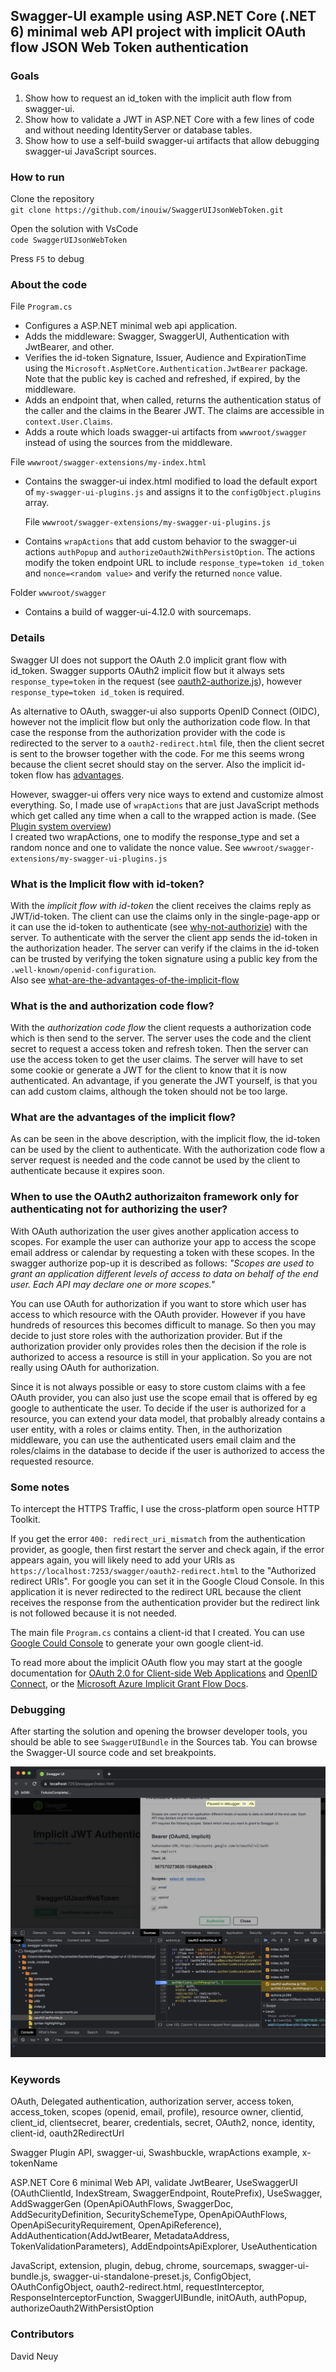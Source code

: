 ## Swagger-UI example using ASP.NET Core (.NET 6) minimal web API project with implicit OAuth flow JSON Web Token authentication

### Goals

1. Show how to request an id_token with the implicit auth flow from swagger-ui.
2. Show how to validate a JWT in ASP.NET Core with a few lines of code and without needing IdentityServer or database tables.
3. Show how to use a self-build swagger-ui artifacts that allow debugging swagger-ui JavaScript sources. 

### How to run

Clone the repository  
`git clone https://github.com/inouiw/SwaggerUIJsonWebToken.git`

Open the solution with VsCode  
`code SwaggerUIJsonWebToken`

Press `F5` to debug

### About the code

File `Program.cs`

- Configures a ASP.NET minimal web api application.
- Adds the middleware: Swagger, SwaggerUI, Authentication with JwtBearer, and other.
- Verifies the id-token Signature, Issuer, Audience and ExpirationTime using the `Microsoft.AspNetCore.Authentication.JwtBearer` package. Note that the public key is cached and refreshed, if expired, by the middleware.
- Adds an endpoint that, when called, returns the authentication status of the caller and the claims in the Bearer JWT. The claims are accessible in `context.User.Claims`.
- Adds a route which loads swagger-ui artifacts from `wwwroot/swagger` instead of using the sources from the middleware.

File `wwwroot/swagger-extensions/my-index.html`

- Contains the swagger-ui index.html modified to load the default export of `my-swagger-ui-plugins.js` and assigns it to the `configObject.plugins` array.


  
  
  File `wwwroot/swagger-extensions/my-swagger-ui-plugins.js`

- Contains `wrapActions` that add custom behavior to the swagger-ui actions `authPopup` and `authorizeOauth2WithPersistOption`. The actions modify the token endpoint URL to include `response_type=token id_token` and `nonce=<random value>` and verify the returned `nonce` value.

Folder `wwwroot/swagger`

- Contains a build of wagger-ui-4.12.0 with sourcemaps.

### Details

Swagger UI does not support the OAuth 2.0 implicit grant flow with id_token. Swagger supports OAuth2 implicit flow but it always sets `response_type=token` in the request (see [oauth2-authorize.js](https://github.com/swagger-api/swagger-ui/blob/570d26a0908e7d8cc3c3193e5d9ecbe63e494c0e/src/core/oauth2-authorize.js#L23)), however `response_type=token id_token` is required.

As alternative to OAuth, swagger-ui also supports OpenID Connect (OIDC), however not the implicit flow but only the authorization code flow. In that case the response from the authorization provider with the code is redirected to the server to a `oauth2-redirect.html` file, then the client secret is sent to the browser together with the code. For me this seems wrong because the client secret should stay on the server. Also the implicit id-token flow has [advantages](#what-are-the-advantages-of-the-implicit-flow).

However, swagger-ui offers very nice ways to extend and customize almost everything. So, I made use of `wrapActions` that are just JavaScript methods which get called any time when a call to the wrapped action is made. (See [Plugin system overview](https://swagger.io/docs/open-source-tools/swagger-ui/customization/overview/))  
I created two wrapActions, one to modify the response_type and set a random nonce and one to validate the nonce value. See `wwwroot/swagger-extensions/my-swagger-ui-plugins.js`

### What is the Implicit flow with id-token?

With the *implicit flow with id-token* the client receives the claims reply as JWT/id-token. The client can use the claims only in the single-page-app or it can use the id-token to authenticate (see [why-not-authorizie](#when-to-use-the-oauth2-authorizaiton-framework-only-for-authenticating-not-for-authorizing-the-user)) with the server. To authenticate with the server the client app sends the id-token in the authorization header. The server can verify if the claims in the id-token can be trusted by verifying the token signature using a public key from the `.well-known/openid-configuration`.  
Also see [what-are-the-advantages-of-the-implicit-flow](#what-are-the-advantages-of-the-implicit-flow)

### What is the  and authorization code flow?

With the *authorization code flow* the client requests a authorization code which is then send to the server. The server uses the code and the client secret to request a access token and refresh token. Then the server can use the access token to get the user claims. The server will have to set some cookie or generate a JWT for the client to know that it is now authenticated. An advantage, if you generate the JWT yourself, is that you can add custom claims, although the token should not be too large.

### What are the advantages of the implicit flow?

As can be seen in the above description, with the implicit flow, the id-token can be used by the client to authenticate. With the authorization code flow a server request is needed and the code cannot be used by the client to authenticate because it expires soon.

### When to use the OAuth2 authorizaiton framework only for authenticating not for authorizing the user?

With OAuth authorization the user gives another application access to scopes. For example the user can authorize your app to access the scope email address or calendar by requesting a token with these scopes. In the swagger authorize pop-up it is described as follows: *"Scopes are used to grant an application different levels of access to data on behalf of the end user. Each API may declare one or more scopes."*

You can use OAuth for authorization if you want to store which user has access to which resource with the OAuth provider. However if you have hundreds of resources this becomes difficult to manage. So then you may decide to just store roles with the authorization provider. But if the authorization provider only provides roles then the decision if the role is authorized to access a resource is still in your application. So you are not really using OAuth for authorization.

Since it is not always possible or easy to store custom claims with a fee OAuth provider, you can also just use the scope email that is offered by eg google to authenticate the user. To decide if the user is authorized for a resource, you can extend your data model, that probalbly already contains a user entity, with a roles or claims entity. Then, in the authorization middleware, you can use the authenticated users email claim and the roles/claims in the database to decide if the user is authorized to access the requested resource.

### Some notes

To intercept the HTTPS Traffic, I use the cross-platform open source HTTP Toolkit.

If you get the error `400: redirect_uri_mismatch` from the authentication provider, as google, then first restart the server and check again, if the error appears again, you will likely need to add your URIs as `https://localhost:7253/swagger/oauth2-redirect.html` to the "Authorized redirect URIs". For google you can set it in the Google Cloud Console. In this application it is never redirected to the redirect URL because the client receives the response from the authentication provider but the redirect link is not followed because it is not needed.

The main file `Program.cs` contains a client-id that I created. You can use [Google Could Console](https://console.cloud.google.com/) to generate your own google client-id.

To read more about the implicit OAuth flow you may start at the google documentation for [OAuth 2.0 for Client-side Web Applications](https://developers.google.com/identity/protocols/oauth2/javascript-implicit-flow) and [OpenID Connect](https://developers.google.com/identity/protocols/oauth2/openid-connect), or the [Microsoft Azure Implicit Grant Flow Docs](https://docs.microsoft.com/en-us/azure/active-directory/develop/v2-oauth2-implicit-grant-flow).

### Debugging

After starting the solution and opening the browser developer tools, you should be able to see `SwaggerUIBundle` in the Sources tab. You can browse the Swagger-UI source code and set breakpoints.

![Source Maps Debugging Screenshot](source-maps-debugging-screenshot.png)

### Keywords

OAuth, Delegated authentication, authorization server, access token, access_token, scopes (openid, email, profile), resource owner, clientid, client_id, clientsecret, bearer, credentials, secret, OAuth2, nonce, identity, client-id, oauth2RedirectUrl

Swagger Plugin API, swagger-ui, Swashbuckle, wrapActions example, x-tokenName

ASP.NET Core 6 minimal Web API, validate JwtBearer, UseSwaggerUI (OAuthClientId, IndexStream, SwaggerEndpoint, RoutePrefix), UseSwagger, AddSwaggerGen (OpenApiOAuthFlows, SwaggerDoc, AddSecurityDefinition, SecuritySchemeType, OpenApiOAuthFlows, OpenApiSecurityRequirement, OpenApiReference), AddAuthentication(AddJwtBearer, MetadataAddress, TokenValidationParameters), AddEndpointsApiExplorer, UseAuthentication

JavaScript, extension, plugin, debug, chrome, sourcemaps, swagger-ui-bundle.js, swagger-ui-standalone-preset.js, ConfigObject, OAuthConfigObject, oauth2-redirect.html, requestInterceptor, ResponseInterceptorFunction, SwaggerUIBundle, initOAuth, authPopup, authorizeOauth2WithPersistOption

### Contributors

David Neuy